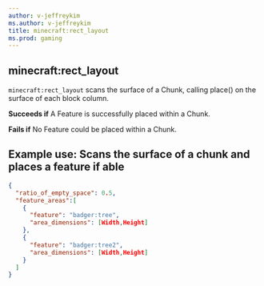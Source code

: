 ```yaml
---
author: v-jeffreykim
ms.author: v-jeffreykim
title: minecraft:rect_layout
ms.prod: gaming
---
```


## minecraft:rect_layout

`minecraft:rect_layout` scans the surface of a Chunk, calling place() on the surface of each block column.

**Succeeds if**
A Feature is successfully placed within a Chunk.

**Fails if**
No Feature could be placed within a Chunk.

## Example use: Scans the surface of a chunk and places a feature if able

```json
{
  "ratio_of_empty_space": 0.5,
  "feature_areas":[
    {
      "feature": "badger:tree",
      "area_dimensions": [Width,Height]
    },
    {
      "feature": "badger:tree2",
      "area_dimensions": [Width,Height]
    }
  ]
}
```
